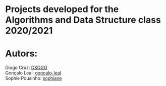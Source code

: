 # Projects developed for the Algorithms and Data Structure class 2020/2021

# Autors:
Diogo Cruz: [DXOGO](https://github.com/DXOGO)  
Gonçalo Leal: [goncalo-leal](https://gitub.com/goncalo-leal)  
Sophie Pousinho: [sophjane](https://github.com/sophjane)